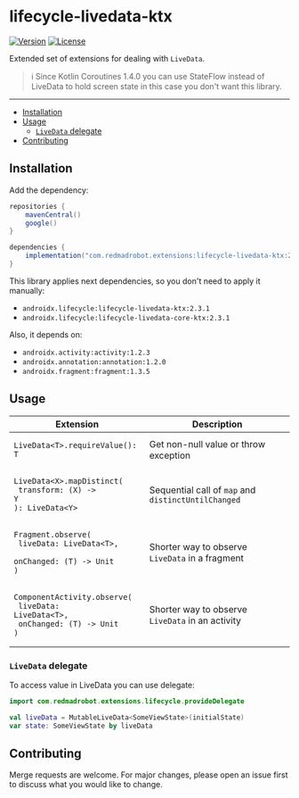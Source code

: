 # lifecycle-livedata-ktx <GitHub path="RedMadRobot/gears-android/tree/main/ktx/lifecycle-livedata-ktx"/>
[![Version](https://img.shields.io/maven-central/v/com.redmadrobot.extensions/lifecycle-livedata-ktx?style=flat-square)][mavenCentral]
[![License](https://img.shields.io/github/license/RedMadRobot/gears-android?style=flat-square)][license]

Extended set of extensions for dealing with `LiveData`.

> :information_source: Since Kotlin Coroutines 1.4.0 you can use StateFlow instead of LiveData to hold screen state in this case you don't want this library.

---
<!-- START doctoc generated TOC please keep comment here to allow auto update -->
<!-- DON'T EDIT THIS SECTION, INSTEAD RE-RUN doctoc TO UPDATE -->

- [Installation](#installation)
- [Usage](#usage)
  - [`LiveData` delegate](#livedata-delegate)
- [Contributing](#contributing)

<!-- END doctoc generated TOC please keep comment here to allow auto update -->

## Installation

Add the dependency:
```groovy
repositories {
    mavenCentral()
    google()
}

dependencies {
    implementation("com.redmadrobot.extensions:lifecycle-livedata-ktx:2.3.1-0")
}
```

This library applies next dependencies, so you don't need to apply it manually:
- `androidx.lifecycle:lifecycle-livedata-ktx:2.3.1`
- `androidx.lifecycle:lifecycle-livedata-core-ktx:2.3.1`

Also, it depends on:
- `androidx.activity:activity:1.2.3`
- `androidx.annotation:annotation:1.2.0`
- `androidx.fragment:fragment:1.3.5`

## Usage

| Extension | Description |
|-----------|-------------|
| <pre><code>LiveData\<T>.requireValue(): T</code></pre> | Get non-null value or throw exception |
| <pre><code>LiveData\<X>.mapDistinct(<br>    transform: (X) -> Y<br>): LiveData\<Y></code></pre> | Sequential call of `map` and `distinctUntilChanged` |
| <pre><code>Fragment.observe(<br>    liveData: LiveData\<T>,<br>    onChanged: (T) -> Unit<br>)</code></pre> | Shorter way to observe `LiveData` in a fragment |
| <pre><code>ComponentActivity.observe(<br>    liveData: LiveData\<T>,<br>    onChanged: (T) -> Unit<br>)</code></pre> | Shorter way to observe `LiveData` in an activity |

### `LiveData` delegate

To access value in LiveData you can use delegate:
```kotlin
import com.redmadrobot.extensions.lifecycle.provideDelegate

val liveData = MutableLiveData<SomeViewState>(initialState)
var state: SomeViewState by liveData
```

## Contributing

Merge requests are welcome.
For major changes, please open an issue first to discuss what you would like to change.

[mavenCentral]: https://search.maven.org/artifact/com.redmadrobot.extensions/lifecycle-livedata-ktx
[license]: ../../LICENSE
